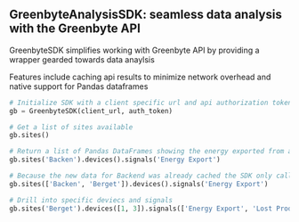 ## GreenbyteAnalysisSDK: seamless data analysis with the Greenbyte API

GreenbyteSDK simplifies working with Greenbyte API by providing a wrapper gearded towards data anaylsis

Features include caching api results to minimize network overhead and native support for Pandas dataframes

```python
# Initialize SDK with a client specific url and api authorization token
gb = GreenbyteSDK(client_url, auth_token)

# Get a list of sites available
gb.sites()

# Return a list of Pandas DataFrames showing the energy exported from a site in the past week 
gb.sites('Backen').devices().signals('Energy Export')

# Because the new data for Backend was already cached the SDK only calls for the new Berget data
gb.sites(['Backen', 'Berget']).devices().signals('Energy Export')

# Drill into specific deviecs and signals
gb.sites('Berget').devices([1, 3]).signals(['Energy Export', 'Lost Production'])

```
